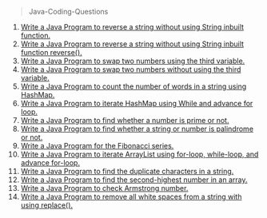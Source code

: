 > Java-Coding-Questions

1. <a href="https://github.com/ValentineFernandes/Java-Coding-Questions/blob/main/reverse.java">Write a Java Program to reverse a string without using String inbuilt function.</a>
2. <a href="https://github.com/ValentineFernandes/Java-Coding-Questions/blob/main/reverseString.java">Write a Java Program to reverse a string without using String inbuilt function reverse().</a>
3. <a href="https://github.com/ValentineFernandes/Java-Coding-Questions/blob/main/swap.java">Write a Java Program to swap two numbers using the third variable.</a>
4. <a href="https://github.com/ValentineFernandes/Java-Coding-Questions/blob/main/swapwithoutthird.java">Write a Java Program to swap two numbers without using the third variable.</a>
5. <a href="https://github.com/ValentineFernandes/Java-Coding-Questions/blob/main/hashmap.java">Write a Java Program to count the number of words in a string using HashMap.</a>
6. <a href="https://github.com/ValentineFernandes/Java-Coding-Questions/blob/main/hash.java">Write a Java Program to iterate HashMap using While and advance for loop.</a>
7. <a href="https://github.com/ValentineFernandes/Java-Coding-Questions/blob/main/prime.java">Write a Java Program to find whether a number is prime or not.</a>
8. <a href="https://github.com/ValentineFernandes/Java-Coding-Questions/blob/main/palindrome.java">Write a Java Program to find whether a string or number is palindrome or not.</a>
9. <a href="https://github.com/ValentineFernandes/Java-Coding-Questions/blob/main/fibonacci.java">Write a Java Program for the Fibonacci series.</a>
10. <a href="https://github.com/ValentineFernandes/Java-Coding-Questions/blob/main/loops.java">Write a Java Program to iterate ArrayList using for-loop, while-loop, and advance for-loop.</a>
11. <a href="https://github.com/ValentineFernandes/Java-Coding-Questions/blob/main/duplicatecharacters.java">Write a Java Program to find the duplicate characters in a string.</a>
12. <a href="https://github.com/ValentineFernandes/Java-Coding-Questions/blob/main/second.java">Write a Java Program to find the second-highest number in an array.</a>
13. <a href="https://github.com/ValentineFernandes/Java-Coding-Questions/blob/main/Armstrong.java">Write a Java Program to check Armstrong number.</a>
14. <a href="https://github.com/ValentineFernandes/Java-Coding-Questions/blob/main/whitespace.java">Write a Java Program to remove all white spaces from a string with using replace().</a>
